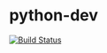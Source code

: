 # python-dev
[![Build Status](https://travis-ci.org/h5b/python-dev.svg)](https://travis-ci.org/h5b/python-dev)
